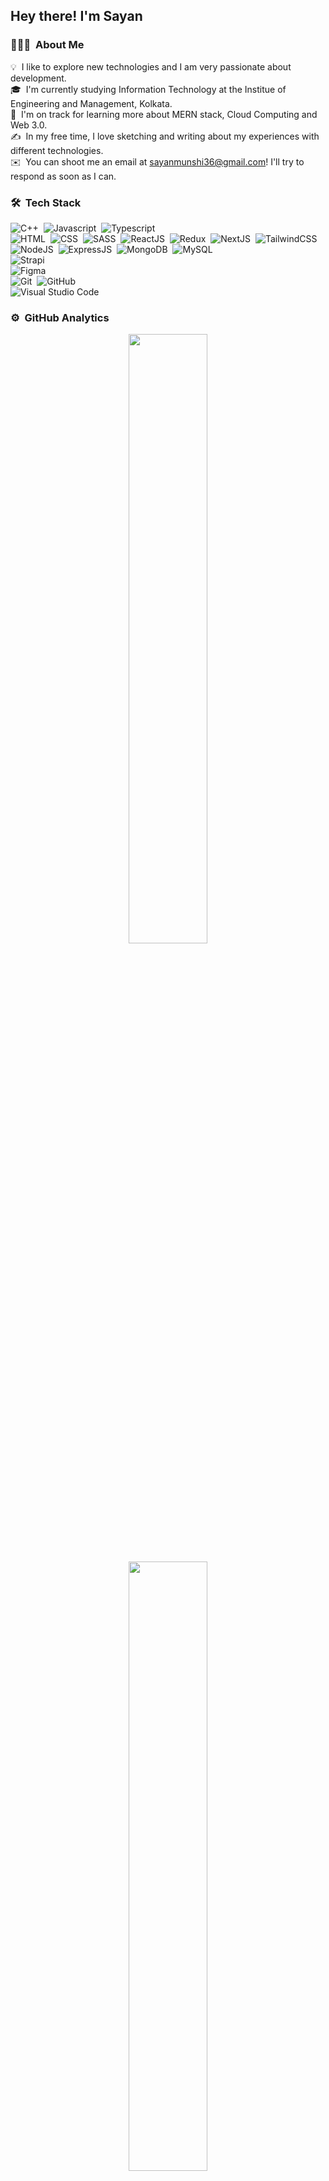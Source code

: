 <h2>Hey there! I'm Sayan</h2>

### 👨🏻‍💻 &nbsp;About Me

💡 &nbsp;I like to explore new technologies and I am very passionate about development.\
🎓 &nbsp;I'm currently studying Information Technology at the Institue of Engineering and Management, Kolkata.\
🌱 &nbsp;I'm on track for learning more about MERN stack, Cloud Computing and Web 3.0.\
✍️ &nbsp;In my free time, I love sketching and writing about my experiences with different technologies.\
✉️ &nbsp;You can shoot me an email at sayanmunshi36@gmail.com! I'll try to respond as soon as I can.

<!-- <img alt="Night Coding" src="3AyY.gif" align="right" width = "300" height = "150"/> -->

### 🛠 &nbsp;Tech Stack

![C++](https://img.shields.io/badge/C%2B%2B-00599C?style=for-the-badge&logo=c%2B%2B&logoColor=white)&nbsp;
![Javascript](https://img.shields.io/badge/JavaScript-323330?style=for-the-badge&logo=javascript&logoColor=F7DF1E)&nbsp;
![Typescript](https://img.shields.io/badge/TypeScript-007ACC?style=for-the-badge&logo=typescript&logoColor=white)&nbsp;\
![HTML](https://img.shields.io/badge/-HTML-05122A?style=flat&logo=HTML5)&nbsp;
![CSS](https://img.shields.io/badge/-CSS-05122A?style=flat&logo=CSS3&logoColor=1572B6)&nbsp;
![SASS](https://img.shields.io/badge/Sass-CC6699?style=for-the-badge&logo=sass&logoColor=white)&nbsp;
![ReactJS](https://img.shields.io/badge/React-20232A?style=for-the-badge&logo=react&logoColor=61DAFB)&nbsp;
![Redux](https://img.shields.io/badge/Redux-593D88?style=for-the-badge&logo=redux&logoColor=white)&nbsp;
![NextJS](https://img.shields.io/badge/next.js-000000?style=for-the-badge&logo=nextdotjs&logoColor=white)&nbsp;
![TailwindCSS](https://img.shields.io/badge/Tailwind_CSS-38B2AC?style=for-the-badge&logo=tailwind-css&logoColor=white)&nbsp;\
![NodeJS](https://img.shields.io/badge/Node.js-339933?style=for-the-badge&logo=nodedotjs&logoColor=white)&nbsp;
![ExpressJS](https://img.shields.io/badge/Express.js-000000?style=for-the-badge&logo=express&logoColor=white)&nbsp;
![MongoDB](https://img.shields.io/badge/MongoDB-4EA94B?style=for-the-badge&logo=mongodb&logoColor=white)&nbsp;
![MySQL](https://img.shields.io/badge/MySQL-005C84?style=for-the-badge&logo=mysql&logoColor=white)&nbsp;\
![Strapi](https://img.shields.io/badge/strapi-2F2E8B?style=for-the-badge&logo=strapi&logoColor=white)&nbsp;\
![Figma](https://img.shields.io/badge/Figma-F24E1E?style=for-the-badge&logo=figma&logoColor=white)&nbsp;\
![Git](https://img.shields.io/badge/GIT-E44C30?style=for-the-badge&logo=git&logoColor=white)&nbsp;
![GitHub](https://img.shields.io/badge/GitHub-100000?style=for-the-badge&logo=github&logoColor=white)&nbsp;\
![Visual Studio Code](https://img.shields.io/badge/VSCode-0078D4?style=for-the-badge&logo=visual%20studio%20code&logoColor=white)&nbsp;

### ⚙️ &nbsp;GitHub Analytics

<p align ="Center">
<img align="center" src="https://github-readme-stats.vercel.app/api?username=SayanMunshi-blank36&&show_icons=true&theme=radical" width="50%">
</p>
<p align ="Center">
<img src="https://github-readme-stats.vercel.app/api/top-langs/?username=SayanMunshi-blank36&layout=compact&theme=tokyonight&custom_title=Top%20Languages" width="50%">  
</p>

### 🤝🏻 &nbsp;Connect with Me

<p align="center">
<a href="https://sayanmunshi.netlify.app"><img src="https://img.shields.io/badge/-Portfolio-DC143C?style=flat&logo=Google-Chrome&logoColor=black"/></a>
<a href="https://www.linkedin.com/in/sayan-munshi-714a401b8"><img src="https://img.shields.io/badge/-LinkedIn-0077B5?style=flat&logo=Linkedin&logoColor=black"/></a>
<a href="https://twitter.com/blank_36"><img src="https://img.shields.io/badge/-Twitter-00ACEE?style=flat&logo=Twitter&logoColor=black"/></a>
</p>

